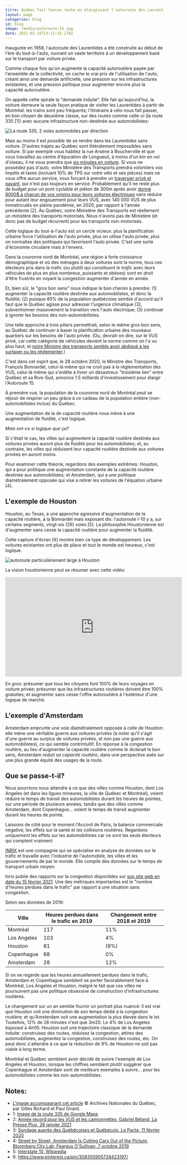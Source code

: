 ```yaml
---
titre: Québec fait fausse route en élargissant l'autoroute des Laurentides
layout: page
categories: blog
id: blog
image: /media/autoroute-15.jpg
date: 2021-02-15T13:12:15.178Z
---
```

Inaugurée en 1958, l'autoroute des Laurentides a été construite au début de l'ère du tout-à-l'auto, ouvrant un vaste territoire à un développement basé sur le transport par voiture privée.

Comme chaque fois qu'on augmente la capacité autoroutière payée par l'ensemble de la collectivité, on cache le vrai prix de l'utilisation de l'auto, créant ainsi une demande artificielle, une pression sur les infrastructures existantes, et une pression politique pour augmenter encore plus la capacité autoroutière.

On appelle cette spirale la "demande induite". Elle fait qu'aujourd'hui, la voiture demeure la seule façon pratique de visiter les Laurentides à partir de Montréal: les trains sont peu fréquents; l'itinéraire à vélo nous fait passer, en bon citoyen de deuxième classe, sur des routes comme celle-ci (la route 335 \[1]) avec aucune infrastructure non-destinée aux automobilistes:

<img src="/media/route-335.png" alt="La route 335, 2 voies automobiles par direction" />

Mais au moins il est *possible* de se rendre dans les Laurentides sans voiture. D'autres trajets au Québec sont littéralement impossibles sans voiture. Si par exemple vous habitez la rue Arsène à Boucherville et que vous travaillez au centre d'épuration de Longueuil, à moins d'un km en vol d'oiseau, il ne vous prendra que  [six minutes en voiture](https://www.google.com/maps/dir/Rue+Arsène,+Longueuil,+QC/Longueuil+Centre+D'Epuration,+2999+Rue+de+l'Île+Charron,+Longueuil,+Quebec+J4G+1R6/@45.579706,-73.4868327,15z/data=!3m1!4b1!4m14!4m13!1m5!1m1!1s0x4cc91cd93421dd0f:0xf3bb419185b761fd!2m2!1d-73.47476!2d45.575712!1m5!1m1!1s0x4cc91ce27008749f:0xe7576da0cd364803!2m2!1d-73.4860123!2d45.5836706!3e0). Si vous ne possédez pas d'auto, votre Ministère des Transports prendra volontiers vos impôts et taxes (incluant 10% de TPS sur votre vélo et ses pièces) mais ne vous offre aucun service, vous forçant à prendre un [traversier privé et payant](https://www.navark.ca/en/boucherville-iles-de-boucherville-shuttle/), qui n'est pas toujours en service. Probablement qu'il ne reste plus de budget pour un pont cyclable et piéton de 300m après avoir [donné 8000$ à chacun de vos voisins pour leurs voitures électriques](https://vehiculeselectriques.gouv.qc.ca/rabais/ve-neuf/programme-rabais-vehicule-neuf.asp) sans réduire pour autant leur engouement pour leurs VUS, avec 140 000 VUS de plus immatriculés en pleine pandémie, en 2020, par rapport à l'année précédente \[2]. Au Québec, notre Ministère des Transports est réellement un ministère des transports motorisés. Nous n'avons pas de Ministère (et donc pas de budget récurrent) pour les transports non-motorisés.

Cette logique du tout-à-l'auto est un cercle vicieux: plus la planification urbaine force l'utilisation de l'auto privée, plus on utilise l'auto privée, plus on normalise des politiques qui favorisent l'auto privée. C'est une sorte d'économie circulaire mais à l'envers.

Dans la couronne nord de Montréal, une région à forte croissance démographique et où des ménages à deux voitures sont la norme, tous ces électeurs pris dans le trafic (ou plutôt qui *constituent le trafic* avec leurs véhicules de plus en plus nombreux, puissants et obèses) sont en droit d'être frustrés en voyant la congestion augmenter d'année en année.

Et, bien sûr, le "gros bon sens" nous indique le bon chemin à prendre: (1) augmenter la capacité routière destinée aux automobilistes, et donc la fluidité; (2) puisque 85% de la population québécoise semble d'accord qu'il faut que le Québec agisse pour adresser l'urgence climatique \[3], subventionner massivement la transition vers l'auto électrique; (3) continuer à ignorer les besoins des non-automobilistes.

Une telle approche à trois piliers permettrait, selon le même gros bon sens, au Québec de continuer à baser la planification urbaine des nouveaux quartiers sur les besoins de l'auto privée. (Ou, devrait-on dire, sur le VUS privé, car cette catégorie de véhicules devient la norme comme on l'a vu plus haut; et [notre Ministre des transports semble avoir abdiqué à les surtaxer ou les réglementer](https://www.autodependance.org/blog/2020/03/18/budget-quebec-2020.html).)

C'est dans cet esprit que, le 28 octobre 2020, le Ministre des Transports, François Bonnardel, celui-là même qui ne croit pas à la réglementation des VUS, celui-là même qui s'entête à livrer un désastreux "troisième lien" entre Québec et sa Rive-Sud, annonce 1.5 milliards d'investissement pour élargir l'Autoroute 15.

À première vue, la population de la couronne nord de Montréal peut se réjouir de respirer un peu grâce à ce cadeau de la population entière (non-automobilistes inclus) du Québec.

Une augmentation de la de capacité routière nous mène à une augmentation de fluidité, c'est logique.

*Mais est-ce si logique que ça?*

Si c'était le cas, les villes qui augmentent la capacité routière destinée aux voitures privées auront plus de fluidité pour les automobilistes; et, au contraire, les villes qui réduisent leur capacité routière destinée aux voitures privées en auront moins.

Pour examiner cette théorie, regardons des exemples extrêmes: Houston, qui a pour politique une augmentation constante de la capacité routière destinée aux automobilistes; et Amsterdam, qui a une politique diamétralement opposée qui vise a retirer les voitures de l'équation urbaine \[4].

## L'exemple de Houston

Houston, au Texas, a une approche agressive d'augmentation de la capacité routière, à la Bonnardel mais exposant dix: l'autoroute I-10 y a, sur certains segments, vingt-six (26) voies \[5]. La philosophie Houstonienne est d'augmenter sans cesse la capacité routière pour augmenter la fluidité.

Cette capture d'écran \[6] montre bien ce type de développement. Les voitures existantes ont plus de place et tout le monde est heureux, c'est logique.

<img src="/media/jxi35LO.jpg" alt="autoroute particulièrement large à Houston">

La vision houstonienne peut se résumer avec cette vidéo:

<iframe width="560" height="315" src="https://www.youtube.com/embed/iUFK6KcBbGA" frameborder="0" allow="accelerometer; autoplay; clipboard-write; encrypted-media; gyroscope; picture-in-picture" allowfullscreen></iframe>

En gros: présumer que tous les citoyens font 100% de leurs voyages en voiture privée; présumer que les infrastructures routières doivent être 100% gratuites; et augmenter sans cesse l'offre autoroutière à l'extérieur d'une logique de marché.

## L'exemple d'Amsterdam

Amsterdam emprunte une voie diamétralement opposée à celle de Houston: elle mène une véritable guerre aux voitures privées (à noter qu'il s'agit d'une guerre au surplus de voitures privées, et non pas une guerre aux automobilistes), ce qui semble contrintuitif. En réponse à la congestion routière, au lieu d'augmenter la capacité routière comme le dicterait le bon sens, Amsterdam *réduit sa capacité routière*, dans une perspective axée sur une plus grande équité des usages de la route.

## Que se passe-t-il?

Nous pourrions nous attendre à ce que des villes comme Houston, dont Los Angeles (et dans les ligues mineures, la ville de Québec et Montréal), voient réduire le temps de transit des automobilistes durant les heures de pointes, sur une période de plusieurs années; tandis que des villes comme Amsterdam, dont Copenhague... voient le temps de transit augmenter durant les heures de pointe.

Laissons de côté pour le moment l'Accord de Paris, la balance commerciale négative, les effets sur la santé et les collisions routières. Regardons *uniquement* les effets sur les automobilistes car ce sont les seuls électeurs qui comptent vraiment:

[INRIX](https://inrix.com) est une compagnie qui se spécialise en analyse de données sur le trafic et travaille avec l'industrie de l'automobile, les villes et les gouvernements de par le monde. Elle compile des données sur le temps de transport urbain moyen:

Inrix publie des rapports sur la congestion disponibles sur [son site web en date du 15 février 2021](https://inrix.com/scorecard/). Une des métriques importantes est le "nombre d'heures perdues dans le trafic" par rapport à une situation sans congestion.

Selon ses données de 2019:

| Ville       | Heures perdues dans le trafic en 2019 | Changement entre 2018 et 2019 |
| ----------- | ------------------------------------- | ----------------------------- |
| Montréal    | 117                                   | 11%                           |
| Los Angeles | 103                                   | 4%                            |
| Houston     | 81                                    | (9%)                          |
| Copenhague  | 68                                    | 0%                            |
| Amsterdam   | 28                                    | 12%                           |

Si on ne regarde que les heures annuellement perdues dans le trafic, Amsterdam et Copenhague semblent se porter favorablement face à Montréal, Los Angeles et Houston, malgré le fait que ces villes ne poursuivent pas une politique obsessive de construction d'infrastructures routières.

Le changement sur un an semble fournir un portrait plus nuancé: il est vrai que Houston voit une diminution de son temps dédié à la congestion routière; et qu'Amsterdam voit une augmentation la plus élevée dans le lot. Toutefois, 12% de 28 minutes n'est que 3m20. Le 4% de Los Angeles équivaut à 4m10. Houston suit une trajectoire classique de la demande induite: construisez des routes, réduisez la congestion, attirez des automobilistes, augmentez la congestion, construisez des routes, etc. On peut donc s'attendre à ce que la réduction de 9% de Houston ne soit pas viable à long terme.

Montréal et Québec semblent avoir décidé de suivre l'exemple de Los Angeles et Houston, lorsque les chiffres semblent plutôt suggérer que Copenhague et Amsterdam sont de meilleurs exemples à suivre... pour les automobilistes comme les non-automobilistes.

## Notes:

* [L'image accompagnant cet article](http://bilan.usherbrooke.ca/bilan/pages/photos/3497.html) © Archives Nationales du Québec, par Gilles Richard et Paul Girard.
* 1: [Image de la route 335 de Google Maps](https://www.google.com/maps/@45.6573521,-73.7480201,3a,75y,314.05h,86.83t/data=!3m6!1e1!3m4!1sGOrkPNScmW4pI6aOpNcMwQ!2e0!7i16384!8i8192)
* 2: [Année record pour les VUS et les camionnettes, Gabriel Béland, La Presse Plus, 26 janvier 2021](https://plus.lapresse.ca/screens/1baed9dd-2d43-4758-a3fa-deafd06d8486__7C___0.html)
* 3: [Sondage auprès des Québécoises et Québécois, Le Pacte, 11 février 2020](http://www.lepacte.ca/wp-content/uploads/2020/11/16121-019_Urgence_climatique_rapport.pdf)
* 4: [Street by Street, Amsterdam Is Cutting Cars Out of the Picture, Bloomberg City Lab, Feargus O'Sullivan, 7 octobre 2019](https://www.bloomberg.com/news/articles/2019-10-07/how-amsterdam-is-closing-the-door-on-downtown-cars)
* 5: [Interstate 10, Wikipedia](https://en.wikipedia.org/wiki/Interstate_10)
* 6: <https://www.pinterest.ca/pin/308355905728423197/>